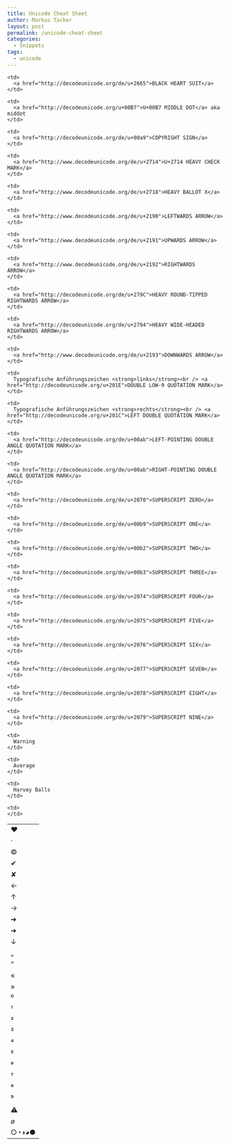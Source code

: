 ```yaml
---
title: Unicode Cheat Sheet
author: Markus Tacker
layout: post
permalink: /unicode-cheat-sheet
categories:
  - Snippets
tags:
  - unicode
---
```

<table>
  <tr>
    <td>
      ♥
    </td>
    
    <td>
      <a href="http://decodeunicode.org/de/u+2665">BLACK HEART SUIT</a>
    </td>
  </tr>
  
  <tr>
    <td>
      ·
    </td>
    
    <td>
      <a href="http://decodeunicode.org/u+00B7">U+00B7 MIDDLE DOT</a> aka middot
    </td>
  </tr>
  
  <tr>
    <td>
      ©
    </td>
    
    <td>
      <a href="http://decodeunicode.org/de/u+00a9">COPYRIGHT SIGN</a>
    </td>
  </tr>
  
  <tr>
    <td>
      ✔
    </td>
    
    <td>
      <a href="http://www.decodeunicode.org/de/u+2714">U+2714 HEAVY CHECK MARK</a>
    </td>
  </tr>
  
  <tr>
    <td>
      ✘
    </td>
    
    <td>
      <a href="http://www.decodeunicode.org/de/u+2718">HEAVY BALLOT X</a>
    </td>
  </tr>
  
  <tr>
    <td>
      ←
    </td>
    
    <td>
      <a href="http://www.decodeunicode.org/de/u+2190">LEFTWARDS ARROW</a>
    </td>
  </tr>
  
  <tr>
    <td>
      ↑
    </td>
    
    <td>
      <a href="http://www.decodeunicode.org/de/u+2191">UPWARDS ARROW</a>
    </td>
  </tr>
  
  <tr>
    <td>
      →
    </td>
    
    <td>
      <a href="http://www.decodeunicode.org/de/u+2192">RIGHTWARDS ARROW</a>
    </td>
  </tr>
  
  <tr>
    <td>
      ➜
    </td>
    
    <td>
      <a href="http://decodeunicode.org/de/u+279C">HEAVY ROUND-TIPPED RIGHTWARDS ARROW</a>
    </td>
  </tr>
  
  <tr>
    <td>
      ➔
    </td>
    
    <td>
      <a href="http://decodeunicode.org/de/u+2794">HEAVY WIDE-HEADED RIGHTWARDS ARROW</a>
    </td>
  </tr>
  
  <tr>
    <td>
      ↓
    </td>
    
    <td>
      <a href="http://www.decodeunicode.org/de/u+2193">DOWNWARDS ARROW</a>
    </td>
  </tr>
  
  <tr>
    <td>
      „
    </td>
    
    <td>
      Typografische Anführungszeichen <strong>links</strong><br /> <a href="http://decodeunicode.org/u+201E">DOUBLE LOW-9 QUOTATION MARK</a>
    </td>
  </tr>
  
  <tr>
    <td>
      “
    </td>
    
    <td>
      Typografische Anführungszeichen <strong>rechts</strong><br /> <a href="http://decodeunicode.org/u+201C">LEFT DOUBLE QUOTATION MARK</a>
    </td>
  </tr>
  
  <tr>
    <td>
      «
    </td>
    
    <td>
      <a href="http://decodeunicode.org/de/u+00ab">LEFT-POINTING DOUBLE ANGLE QUOTATION MARK</a>
    </td>
  </tr>
  
  <tr>
    <td>
      »
    </td>
    
    <td>
      <a href="http://decodeunicode.org/de/u+00ab">RIGHT-POINTING DOUBLE ANGLE QUOTATION MARK</a>
    </td>
  </tr>
  
  <tr>
    <td>
      ⁰
    </td>
    
    <td>
      <a href="http://decodeunicode.org/de/u+2070">SUPERSCRIPT ZERO</a>
    </td>
  </tr>
  
  <tr>
    <td>
      ¹
    </td>
    
    <td>
      <a href="http://decodeunicode.org/de/u+00b9">SUPERSCRIPT ONE</a>
    </td>
  </tr>
  
  <tr>
    <td>
      ²
    </td>
    
    <td>
      <a href="http://decodeunicode.org/de/u+00b2">SUPERSCRIPT TWO</a>
    </td>
  </tr>
  
  <tr>
    <td>
      ³
    </td>
    
    <td>
      <a href="http://decodeunicode.org/de/u+00b3">SUPERSCRIPT THREE</a>
    </td>
  </tr>
  
  <tr>
    <td>
      ⁴
    </td>
    
    <td>
      <a href="http://decodeunicode.org/de/u+2074">SUPERSCRIPT FOUR</a>
    </td>
  </tr>
  
  <tr>
    <td>
      ⁵
    </td>
    
    <td>
      <a href="http://decodeunicode.org/de/u+2075">SUPERSCRIPT FIVE</a>
    </td>
  </tr>
  
  <tr>
    <td>
      ⁶
    </td>
    
    <td>
      <a href="http://decodeunicode.org/de/u+2076">SUPERSCRIPT SIX</a>
    </td>
  </tr>
  
  <tr>
    <td>
      ⁷
    </td>
    
    <td>
      <a href="http://decodeunicode.org/de/u+2077">SUPERSCRIPT SEVEN</a>
    </td>
  </tr>
  
  <tr>
    <td>
      ⁸
    </td>
    
    <td>
      <a href="http://decodeunicode.org/de/u+2078">SUPERSCRIPT EIGHT</a>
    </td>
  </tr>
  
  <tr>
    <td>
      ⁹
    </td>
    
    <td>
      <a href="http://decodeunicode.org/de/u+2079">SUPERSCRIPT NINE</a>
    </td>
  </tr>
  
  <tr>
    <td>
      ⚠
    </td>
    
    <td>
      Warning
    </td>
  </tr>
  
  <tr>
    <td>
      ⌀
    </td>
    
    <td>
      Average
    </td>
  </tr>
  
  <tr>
    <td>
      ○◔◑◕●
    </td>
    
    <td>
      Harvey Balls
    </td>
    
    <td>
    </td>
  </tr>
</table>